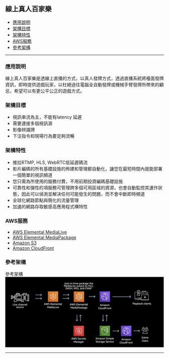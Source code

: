<h2 id="Game1">線上真人百家樂</h2>

*   [應用說明](#Game11)
*   [架構目標](#Game12)
*   [架構特性](#Game13)
*   [AWS服務](#Game14)
*   [參考架構](#Game15)
* * *



<h3 id="Game11">應用說明</h3>

線上真人百家樂是透線上直播的方式，以真人發牌方式，透過直播系統將檯面發牌資訊，即時提供遊戲玩家，以杜絕過往電腦全自動發牌或機械手臂發牌所帶來的顧忌，希望可以有更公平公正的遊戲方式。

<h3 id="Game12">架構目標</h3>

- 視訊串流為主，不能有latency 延遲
-  需要連接多個視訊源
-   影像辨識牌
-  下注指令和現場行為要足夠流暢

<h3 id="Game13">架構特性</h3>

- 推拉RTMP, HLS, WebRTC低延遲碼流
- 影片編碼的所有基礎設施的佈建和管理都自動化，讓您在最短時間內就能部署一個簡單的視訊頻道
- 您只需為所使用的服務付費，不用前期投資編碼基礎設施
- 可靠性和彈性的項服務可管理跨多個可用區域的資源，也會自動監控其運作狀態，因此可以偵測並解決任何可能發生的問題，而不會中斷即時頻道
- 全球化網路節點與簡化的流量管理
- 加速的網路存取敏感高應用程式構特性

<h3 id="Game14">AWS服務</h3>

- [AWS Elemental MediaLive](https://aws.amazon.com/tw/medialive/)
- [AWS Elemental MediaPackage](https://aws.amazon.com/tw/mediapackage/)
- [Amazon S3](https://aws.amazon.com/tw/s3/)
- [Amazon CloudFront](https://aws.amazon.com/tw/cloudfront/)


<h3 id="Game15">參考架構</h3>

參考架構
![Alt text](Game1.jpg)


* * *


